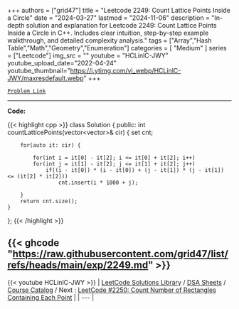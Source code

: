 
+++
authors = ["grid47"]
title = "Leetcode 2249: Count Lattice Points Inside a Circle"
date = "2024-03-27"
lastmod = "2024-11-06"
description = "In-depth solution and explanation for Leetcode 2249: Count Lattice Points Inside a Circle in C++. Includes clear intuition, step-by-step example walkthrough, and detailed complexity analysis."
tags = ["Array","Hash Table","Math","Geometry","Enumeration"]
categories = [
    "Medium"
]
series = ["Leetcode"]
img_src = ""
youtube = "HCLinlC-JWY"
youtube_upload_date="2022-04-24"
youtube_thumbnail="https://i.ytimg.com/vi_webp/HCLinlC-JWY/maxresdefault.webp"
+++



[`Problem Link`](https://leetcode.com/problems/count-lattice-points-inside-a-circle/description/)

---
**Code:**

{{< highlight cpp >}}
class Solution {
public:
    int countLatticePoints(vector<vector<int>>& cir) {
        set<int> cnt;
        
        for(auto it: cir) {
            
            for(int i = it[0] - it[2]; i <= it[0] + it[2]; i++)
            for(int j = it[1] - it[2]; j <= it[1] + it[2]; j++)                
                if((i - it[0]) * (i - it[0]) + (j - it[1]) * (j - it[1]) <= (it[2] * it[2]))
                    cnt.insert(i * 1000 + j);
            
        }
        return cnt.size();
    }
};
{{< /highlight >}}

{{< ghcode "https://raw.githubusercontent.com/grid47/list/refs/heads/main/exp/2249.md" >}}
---
{{< youtube HCLinlC-JWY >}}
| [LeetCode Solutions Library](https://grid47.xyz/leetcode/) / [DSA Sheets](https://grid47.xyz/sheets/) / [Course Catalog](https://grid47.xyz/courses/) / Next : [LeetCode #2250: Count Number of Rectangles Containing Each Point](https://grid47.xyz/leetcode/solution-2250-count-number-of-rectangles-containing-each-point/) |
| --- |

